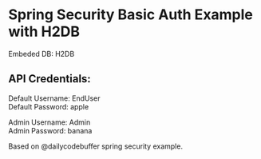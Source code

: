 # Spring Security Basic Auth Example with H2DB 

Embeded DB: H2DB

## API Credentials:

Default Username: EndUser\
Default Password: apple

Admin Username: Admin\
Admin Password: banana

Based on @dailycodebuffer spring security example.
